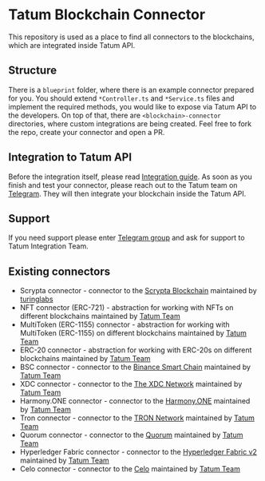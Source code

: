 # Tatum Blockchain Connector
This repository is used as a place to find all connectors to the blockchains, which are integrated inside Tatum API.

## Structure
There is a `blueprint` folder, where there is an example connector prepared for you. You should extend `*Controller.ts` and `*Service.ts` files and implement the required methods, you would like to expose via Tatum API to the developers.
On top of that, there are `<blockchain>-connector` directories, where custom integrations are being created. Feel free to fork the repo, create your connector and open a PR.

## Integration to Tatum API
Before the integration itself, please read [Integration guide](./INTEGRATION_GUIDE.md).
As soon as you finish and test your connector, please reach out to the Tatum team on [Telegram](https://t.me/tatumio). They will then integrate your blockchain inside the Tatum API.

## Support
If you need support please enter [Telegram group](https://t.me/tatumio) and ask for support to Tatum Integration Team.

## Existing connectors
* Scrypta connector - connector to the [Scrypta Blockchain](https://scrypta.foundation/) maintained by [turinglabs](https://github.com/turinglabsorg)
* NFT connector (ERC-721) - abstraction for working with NFTs on different blockchains maintained by [Tatum Team](https://github.com/tatumio)
* MultiToken (ERC-1155) connector - abstraction for working with MultiToken (ERC-1155) on different blockchains maintained by [Tatum Team](https://github.com/tatumio)
* ERC-20 connector - abstraction for working with ERC-20s on different blockchains maintained by [Tatum Team](https://github.com/tatumio)
* BSC connector - connector to the [Binance Smart Chain](https://www.binance.org/en/smartChain) maintained by [Tatum Team](https://github.com/tatumio)
* XDC connector - connector to the [The XDC Network](https://xinfin.org/) maintained by [Tatum Team](https://github.com/tatumio)
* Harmony.ONE connector - connector to the [Harmony.ONE](https://harmony.one) maintained by [Tatum Team](https://github.com/tatumio)
* Tron connector - connector to the [TRON Network](https://tron.network/) maintained by [Tatum Team](https://github.com/tatumio)
* Quorum connector - connector to the [Quorum](https://consensys.net/quorum/) maintained by [Tatum Team](https://github.com/tatumio)
* Hyperledger Fabric connector - connector to the [Hyperledger Fabric v2](https://www.hyperledger.org/use/fabric) maintained by [Tatum Team](https://github.com/tatumio)
* Celo connector - connector to the [Celo](https://celo.org/) maintained by [Tatum Team](https://github.com/tatumio)
